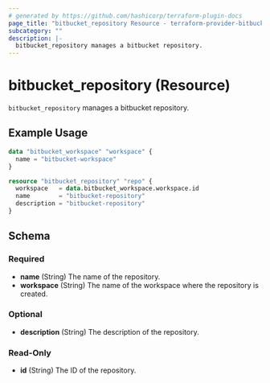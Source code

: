 ```yaml
---
# generated by https://github.com/hashicorp/terraform-plugin-docs
page_title: "bitbucket_repository Resource - terraform-provider-bitbucket"
subcategory: ""
description: |-
  bitbucket_repository manages a bitbucket repository.
---
```


# bitbucket_repository (Resource)

`bitbucket_repository` manages a bitbucket repository.

## Example Usage

```terraform
data "bitbucket_workspace" "workspace" {
  name = "bitbucket-workspace"
}

resource "bitbucket_repository" "repo" {
  workspace   = data.bitbucket_workspace.workspace.id
  name        = "bitbucket-repository"
  description = "bitbucket-repository"
}
```

<!-- schema generated by tfplugindocs -->
## Schema

### Required

- **name** (String) The name of the repository.
- **workspace** (String) The name of the workspace where the repository is created.

### Optional

- **description** (String) The description of the repository.

### Read-Only

- **id** (String) The ID of the repository.


